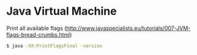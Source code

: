 Java Virtual Machine
====================

Print all available flags (http://www.javaspecialists.eu/tutorials/007-JVM-flags-bread-crumbs.html)
```bash
$ java -XX:PrintFlagsFinal -version
```